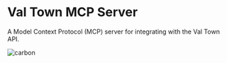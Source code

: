 # Val Town MCP Server

A Model Context Protocol (MCP) server for integrating with the Val Town API.

![carbon](https://github.com/user-attachments/assets/f9afbcc7-876e-4be9-85dc-b804fd9cd646)
